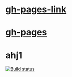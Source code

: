 # [gh-pages-link](https://github.com/Svetlana-Kutyeva1974/ahj1/tree/gh-pages)
# [gh-pages](https://svetlana-kutyeva1974.github.io/ahj1/) 
# ahj1
[![Build status](https://ci.appveyor.com/api/projects/status/ptx0s3yupr90icto?svg=true)](https://ci.appveyor.com/project/Svetlana-Kutyeva1974/ahj1)
